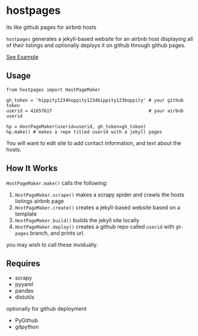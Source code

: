 # hostpages 

its like github pages for airbnb hosts

`hostpages` generates a jekyll-based website for an airbnb host displaying all of their listings and optionally deploys it on github through github pages.

[See Example](https://arsenovic.github.io/41657617/)

## Usage
```
from hostpages import HostPageMaker

gh_token = 'hippity1234hoppity1234bippity123boppity' # your github token
userid = 41657617                                    # your airbnb userid

hp = HostPageMaker(userid=userid, gh_token=gh_token)
hp.make() # makes a repo titled userid with a jekyll pages
```

You will want to edit site to add contact information, and text about the 
hosts.

## How It Works

`HostPageMaker.make()` calls the following:

1. `HostPageMaker.scrape()`
    makes a scrapy spider and crawls the hosts listings airbnb page 
2. `HostPageMaker.create()`
    creates a jekyll-based website based on a template
3. `HostPageMaker.build()`
    builds the jekyll site locally
4. `HostPageMaker.deploy()` 
    creates a github repo called `userid` with `gh-pages` branch, and prints url.

you may wish to call these invidually. 

## Requires

* scrapy
* pyyaml
* pandas
* distutils
 
optionally for github deployment
 
* PyGithub
* gitpython
